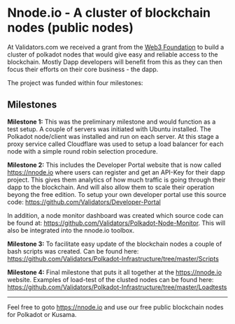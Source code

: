 Nnode.io - A cluster of blockchain nodes (public nodes)
=====================================
At Validators.com we received a grant from the [Web3 Foundation](https://web3.foundation) to build a cluster of polkadot nodes that would give easy and reliable access to the blockchain. Mostly Dapp developers will benefit from this as they can then focus their efforts on their core business - the dapp. 

The project was funded within four milestones:

Milestones
---------------

**Milestone 1:** This was the preliminary milestone and would function as a test setup. A couple of servers was initiated with Ubuntu installed. The Polkadot node/client was installed and run on each server. At this stage a proxy service called Cloudflare was used to setup a load balancer for each node with a simple round robin selection procedure.

**Milestone 2:** This includes the Developer Portal website that is now called https://nnode.io where users can register and get an API-Key for their dapp project. This gives them analytics of how much traffic is going through their dapp to the blockchain. And will also allow them to scale their operation beyong the free edition. To setup your own developer portal use this source code: https://github.com/Validators/Developer-Portal

In addition, a node monitor dashboard was created which source code can be found at: https://github.com/Validators/Polkadot-Node-Monitor. This will also be integrated into the nnode.io toolbox.

**Milestone 3:** To facilitate easy update of the blockchain nodes a couple of bash scripts was created. Can be found here: https://github.com/Validators/Polkadot-Infrastructure/tree/master/Scripts

**Milestone 4:** Final milestone that puts it all together at the https://nnode.io website. Examples of load-test of the clusted nodes can be found here: https://github.com/Validators/Polkadot-Infrastructure/tree/master/Loadtests

* * *

Feel free to goto https://nnode.io and use our free public blockchain nodes for Polkadot or Kusama.